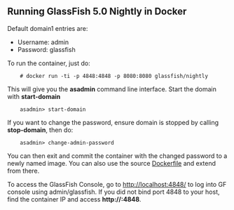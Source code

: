 Running GlassFish 5.0 Nightly in Docker
-----------------------------------------
Default domain1 entries are:

 * Username: admin
 * Password: glassfish

To run the container, just do:

        # docker run -ti -p 4848:4848 -p 8080:8080 glassfish/nightly

This will give you the **asadmin** command line interface. Start the domain with **start-domain**

        asadmin> start-domain

If you want to change the password, ensure domain is stopped by calling **stop-domain**, then do:

        asadmin> change-admin-password

You can then exit and commit the container with the changed password to a newly named image. You can also use the source [Dockerfile](https://github.com/glassfish/docker/blob/master/nightly/Dockerfile) and extend from there.

To access the GlassFish Console, go to [http://localhost:4848/](http://localhost:4848/) to log into GF console using admin/glassfish. If you did not bind port 4848 to your host, find the container IP and access **http://<container-ip>:4848**.
